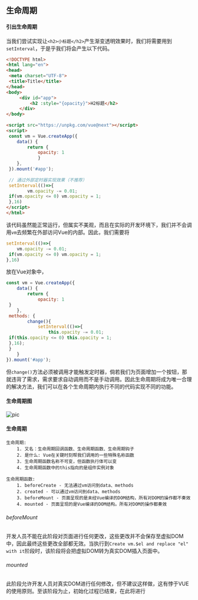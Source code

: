 ## 生命周期
#### 引出生命周期
当我们尝试实现让`<h2>小标题</h2>`产生渐变透明效果时，我们将需要用到`setInterval`，于是乎我们将会产生以下代码。
```html
<!DOCTYPE html>  
<html lang="en">  
<head>  
 <meta charset="UTF-8">  
 <title>Title</title>  
</head>  
<body>  
	 <div id="app">  
		 <h2 :style="{opacity}">H2标题</h2>  
	 </div>
</body>  
  
<script src="https://unpkg.com/vue@next"></script>  
<script>  
 const vm = Vue.createApp({  
    data() {  
        return {  
            opacity: 1  
 			}  
    },  
 }).mount('#app');  
  
 // 通过外部定时器实现效果（不推荐）  
 setInterval(()=>{  
        vm.opacity -= 0.01;  
 if(vm.opacity <= 0) vm.opacity = 1;  
 },16)  
</script>  
</html>
```

该代码虽然能正常运行，但属实不美观，而且在实际的开发环境下，我们并不会调用`vm`去频繁在外部访问Vue的内部。因此，我们需要将
```javascript
setInterval(()=>{  
    vm.opacity -= 0.01;  
 if(vm.opacity <= 0) vm.opacity = 1;  
},16)
```
放在Vue对象中，
```javascript
const vm = Vue.createApp({  
    data() {  
        return {  
            opacity: 1  
 }  
    },  
 methods: {  
        change(){  
            setInterval(()=>{  
                this.opacity -= 0.01;  
 if(this.opacity <= 0) this.opacity = 1;  
 },16);  
 }  
    }  
}).mount('#app');
```
但`change()`方法必须被调用才能触发定时器，倘若我们为页面增加一个按钮，那就违背了需求，需求要求自动调用而不是手动调用。因此生命周期将成为唯一合理的解决方法，我们可以在各个生命周期内执行不同的代码实现不同的功能。
#### 生命周期图
![pic](https://v3.cn.vuejs.org/images/lifecycle.svg)

#### 生命周期
```text
生命周期:
	1. 又名：生命周期回调函数、生命周期函数、生命周期钩子
	2. 是什么: Vue在关键时刻帮我们调用的一些特殊名称函数
	3. 生命周期函数名称不可变，但函数执行体可以变
	4. 生命周期函数中的this指向的是组件实例对象
```

```text
生命周期函数:
	1. beforeCreate - 无法通过vm访问到data、methods
	2. created - 可以通过vm访问到data、methods
	3. beforeMount - 页面呈现的是未经Vue编译的DOM结构，所有对DOM的操作都不奏效
	4. mounted - 页面呈现的是Vue编译的DOM结构。所有对DOM的操作都奏效
```

###### beforeMount
开发人员不能在此阶段对页面进行任何更改，这些更改并不会保存至虚拟DOM中，因此最终这些更改全部都无效。当执行到`Create vm.$el and replace "el" with it`阶段时，该阶段将会把虚拟DOM转为真实DOM插入页面中。
###### mounted
此阶段允许开发人员对真实DOM进行任何修改，但不建议这样做，这有悖于VUE的使用原则。至该阶段为止，初始化过程已结束，在此将进行